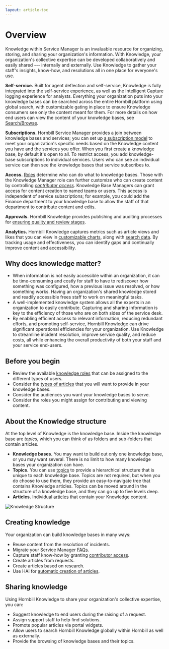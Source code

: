 ```yaml
---
layout: article-toc
---
```

# Overview
Knowledge within Service Manager is an invaluable resource for organizing, storing, and sharing your organization's information. With Knowledge, your organization's collective expertise can be developed collaboratively and easily shared --- internally and externally. Use Knowledge to gather your staff's insights, know-how, and resolutions all in one place for everyone's use.

**Self-service.** Built for agent deflection and self-service, Knowledge is fully integrated into the self-service experience, as well as the Intelligent Capture logging experience for analysts. Everything your organization puts into your knowledge bases can be searched across the entire Hornbill platform using global search, with customizable gating in place to ensure Knowledge consumers see only the content meant for them. For more details on how end users can view the content of your knowledge bases, see [Search/Browse](/search-and-browse).

**Subscriptions.** Hornbill Service Manager provides a join between knowledge bases and services; you can set up [a subscription model](/knowledge-bases/subscriptions) to meet your organization's specific needs based on the Knowledge content you have and the services you offer. When you first create a knowledge base, by default it's open to all. To restrict access, you add knowledge-base subscriptions to individual services. Users who can see an individual service can then see the knowledge bases that service subscribes to.

**Access.** [Roles](/servicemanager-config/setup/service-manager-roles#knowledge-roles) determine who can do what to knowledge bases. Those with the Knowledge Manager role can further customize who can create content by controlling [*contributor access*](/knowledge-bases/contributor-access). Knowledge Base Managers can grant access for content creation to named teams or users. This access is independent of service subscriptions; for example, you could add the Finance department to your knowledge base to allow the staff of that department to contribute content and edits.

**Approvals.** Hornbill Knowledge provides publishing and auditing processes for [ensuring quality and review stages](/knowledge-bases/activity-and-audit).

**Analytics.** Hornbill Knowledge captures metrics such as article views and likes that you can view in [customizable charts](/dashboard), along with [search data](/search-data). By tracking usage and effectiveness, you can identify gaps and continually improve content and accessibility.

## Why does knowledge matter?
* When information is not easily accessible within an organization, it can be time-consuming and costly for staff to have to rediscover how something was configured, how a previous issue was resolved, or how something works. Having an organization's shared knowledge stored and readily accessible frees staff to work on meaningful tasks.
* A well-implemented knowledge system allows all the experts in an organization to easily contribute. Capturing and sharing information is key to the efficiency of those who are on both sides of the service desk.
* By enabling efficient access to relevant information, reducing redundant efforts, and promoting self-service, Hornbill Knowledge can drive significant operational efficiencies for your organization. Use Knowledge to streamline incident resolution, improve service quality, and reduce costs, all while enhancing the overall productivity of both your staff and your service end-users.

## Before you begin
* Review the available [knowledge roles](/servicemanager-config/setup/service-manager-roles#knowledge-roles) that can be assigned to the different types of users.
* Consider the [types of articles](/servicemanager-config/knowledge/article-types) that you will want to provide in your knowledge bases.
* Consider the audiences you want your knowledge bases to serve.
* Consider the roles you might assign for contributing and viewing content.

## About the Knowledge structure
At the top level of Knowledge is the knowledge base. Inside the knowledge base are *topics*, which you can think of as folders and sub-folders that contain articles.
* **Knowledge bases.** You may want to build out only one knowledge base, or you may want several. There is no limit to how many knowledge bases your organization can have.
* **Topics.** You can use [topics](/servicemanager-user-guide/knowledge/knowledge-bases/topic-structure) to provide a hierarchical structure that is unique to each knowledge base. Topics are not required, but when you do choose to use them, they provide an easy-to-navigate tree that contains Knowledge articles. Topics can be moved around in the structure of a knowledge base, and they can go up to five levels deep.
* **Articles.** Individual [articles](/servicemanager-user-guide/knowledge/knowledge-bases/articles) that contain your Knowledge content.

![Knowledge Structure](_books/servicemanager-user-guide/knowledge/images/knowledge-structure.png)

## Creating knowledge
Your organization can build knowledge bases in many ways:

* Reuse content from the resolution of incidents.
* Migrate your Service Manager [FAQs](/knowledge-bases/articles#moving-faqs-into-knowledge-bases).
* Capture staff know-how by granting [contributor access](/knowledge-bases/contributor-access).
* Create articles from requests.
* Create articles based on research.
* Use HAi for [automatic creation of articles](/hai/knowledge-generator).

## Sharing knowledge
Using Hornbill Knowledge to share your organization's collective expertise, you can:
* Suggest knowledge to end users during the raising of a request.
* Assign support staff to help find solutions.
* Promote popular articles via portal widgets.
* Allow users to search Hornbill Knowledge globally within Hornbill as well as externally.
* Provide the browsing of knowledge bases and their topics.